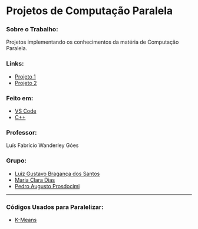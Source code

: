 # Projetos de Computação Paralela

### Sobre o Trabalho:
Projetos implementando os conhecimentos da matéria de Computação Paralela.

### Links:
- [Projeto 1](Projeto_1)
- [Projeto 2](Projeto_2)

### Feito em:
- [VS Code](https://code.visualstudio.com/)
- [C++](http://www.cplusplus.com/)

### Professor:
Luís Fabrício Wanderley Góes

### Grupo:
- [Luiz Gustavo Bragança dos Santos](https://github.com/Luizgustavo358)
- [Maria Clara Dias](https://github.com/mariaclaradias)
- [Pedro Augusto Prosdocimi](https://github.com/pedroprosdocimi)

___________________________________________________________

### Códigos Usados para Paralelizar:
- [K-Means](https://github.com/marcoscastro/kmeans)